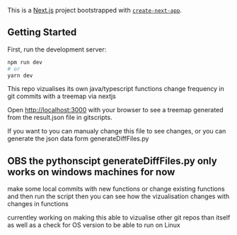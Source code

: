 This is a [Next.js](https://nextjs.org/) project bootstrapped with [`create-next-app`](https://github.com/vercel/next.js/tree/canary/packages/create-next-app).

## Getting Started

First, run the development server:

```bash
npm run dev
# or
yarn dev
```
This repo vizualises its own java/typescript functions change frequency in git commits with a treemap via nextjs 

Open [http://localhost:3000](http://localhost:3000) with your browser to see a treemap generated from
the result.json file in gitscripts.

If you want to you can manualy change this file to see changes,
 or you can generate the json data form generateDiffFiles.py
## OBS the pythonscipt generateDiffFiles.py only works on windows machines for now

make some local commits with new  functions or change existing functions and then run the script 
then you can see how the vizualisation changes with changes in functions

currentley working on making this able to vizualise other git repos than itself
as well as a check for OS version to be able to run on Linux 
